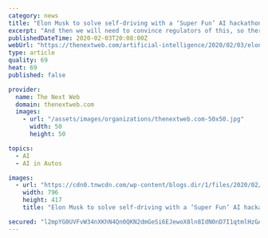 ```yaml
---
category: news
title: "Elon Musk to solve self-driving with a ‘Super Fun’ AI hackathon"
excerpt: "And then we will need to convince regulators of this, so there are some steps along the way… But as I said before I’m certain we’ll release full self-driving this year. Musk back-tracked on ..."
publishedDateTime: 2020-02-03T20:08:00Z
webUrl: "https://thenextweb.com/artificial-intelligence/2020/02/03/elon-musk-to-solve-self-driving-with-a-super-fun-ai-hackathon/"
type: article
quality: 69
heat: 69
published: false

provider:
  name: The Next Web
  domain: thenextweb.com
  images:
    - url: "/assets/images/organizations/thenextweb.com-50x50.jpg"
      width: 50
      height: 50

topics:
  - AI
  - AI in Autos

images:
  - url: "https://cdn0.tnwcdn.com/wp-content/blogs.dir/1/files/2020/02/elonmusk_party-796x417.jpg"
    width: 796
    height: 417
    title: "Elon Musk to solve self-driving with a ‘Super Fun’ AI hackathon"

secured: "l2mpYG0UVFvW34nXKhN4Qn0QKN2dmGeSi6EJewoX8ln8IdN0nD7I1qtmlHzGAqCrJnCgyYvcEhjsK0um2ZGNpXroQFOrnJs/Twn4wXJQ1J1NphF7QV56OZD8NrOoU2B1XbUc/gZs0t6SBU+CPbcgkpKVgdZkYndfhmOSOyFaQBgyYQVlEVQwgJr+QaCi73YMe/LIFD44YgnX589Me7WxSmTxp9jFUqfCdcHR+Cn3rtFui0FnYX2eBy8xLTl6sRD80oZN2geEq3iJKwYMT+4nK9nPzaYWTN0J55YjsDHyy8HW+cm5Mye6ww+l+sko+7gE;PL0erK+CBNSxhCqrCvkyMg=="
---
```


